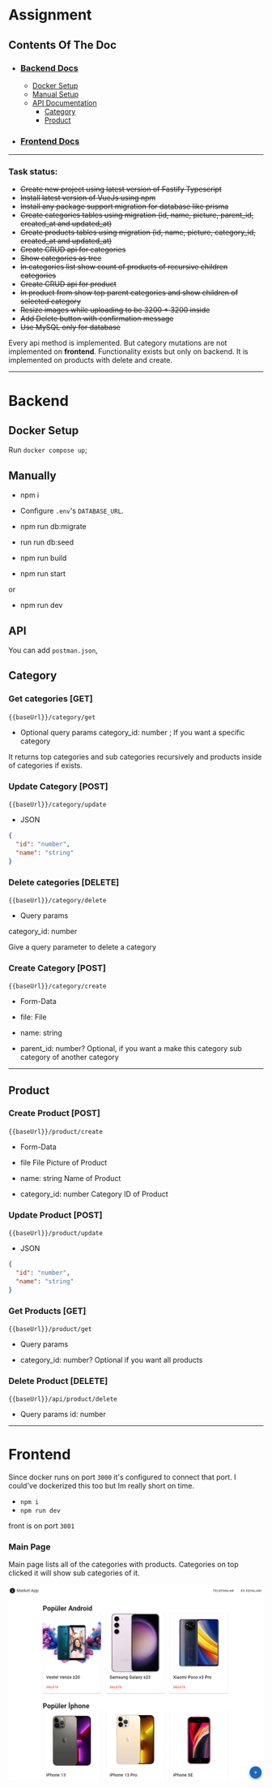 # Assignment

## Contents Of The Doc

- ### [Backend Docs](#backend)
  - [Docker Setup](#docker-setup)
  - [Manual Setup](#manually)
  - [API Documentation](#api)
    - [Category](#category)
    - [Product](#product)
- ### [Frontend Docs](#frontend)

---

### Task status:

- ~~Create new project using latest version of Fastify Typescript~~
- ~~Install latest version of VueJs using npm~~
- ~~Install any package support migration for database like prisma~~
- ~~Create categories tables using migration (id, name, picture, parent_id, created_at and updated_at)~~
- ~~Create products tables using migration (id, name, picture, category_id, created_at and updated_at)~~
- ~~Create CRUD api for categories~~
- ~~Show categories as tree~~
- ~~In categories list show count of products of recursive children categories~~
- ~~Create CRUD api for product~~
- ~~In product from show top parent categories and show children of selected category~~
- ~~Resize images while uploading to be 3200 \* 3200 inside~~
- ~~Add Delete button with confirmation message~~
- ~~Use MySQL only for database~~

Every api method is implemented. But category mutations are not implemented on **frontend**. Functionality exists but only on backend. It is implemented on products with delete and create.

---

# Backend

## Docker Setup

Run `docker compose up`;

## Manually

- npm i
- Configure `.env`'s `DATABASE_URL`.

- npm run db:migrate
- run run db:seed

- npm run build
- npm run start

or

- npm run dev

## API

You can add `postman.json`,

## Category

### Get categories [GET]

`{{baseUrl}}/category/get`

- Optional query params
  category_id: number ; If you want a specific category

It returns top categories and sub categories recursively and products inside of categories if exists.

### Update Category [POST]

`{{baseUrl}}/category/update`

- JSON

```json
{
  "id": "number",
  "name": "string"
}
```

### Delete categories [DELETE]

`{{baseUrl}}/category/delete`

- Query params

category_id: number

Give a query parameter to delete a category

### Create Category [POST]

`{{baseUrl}}/category/create`

- Form-Data

- file: File
- name: string
- parent_id: number? Optional, if you want a make this category sub category of another category

---

## Product

### Create Product [POST]

`{{baseUrl}}/product/create`

- Form-Data

- file File Picture of Product
- name: string Name of Product
- category_id: number Category ID of Product

### Update Product [POST]

`{{baseUrl}}/product/update`

- JSON

```json
{
  "id": "number",
  "name": "string"
}
```

### Get Products [GET]

`{{baseUrl}}/product/get`

- Query params

- category_id: number? Optional if you want all products

### Delete Product [DELETE]

`{{baseUrl}}/api/product/delete`

- Query params
  id: number

---

# Frontend

Since docker runs on port `3000` it's configured to connect that port. I could've dockerized this too but Im really short on time.

- `npm i`
- `npm run dev`

front is on port `3001`

### Main Page

Main page lists all of the categories with products. Categories on top clicked it will show sub categories of it.

![Alt text](image.png)
